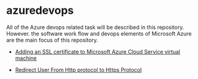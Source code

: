 # azuredevops
All of the Azure devops related task will be described in this repository. However. the software work flow and devops elements of Microsoft Azure are the main focus of this repository.

- [Adding an SSL certificate to Microsoft Azure Cloud Service virtual machine](https://github.com/Maxyee/azuredevops/tree/master/AzureVmSSL)

- [Redirect User From Http protocol to Https Protocol](https://github.com/Maxyee/azuredevops/tree/master/RedirectHttpToHttps)

